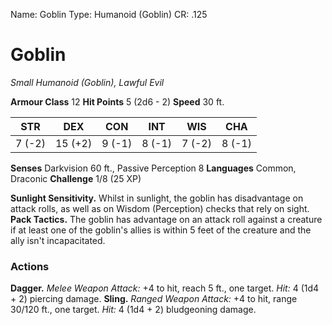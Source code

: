 Name: Goblin
Type: Humanoid (Goblin)
CR: .125

# Goblin
_Small Humanoid (Goblin), Lawful Evil_

**Armour Class** 12
**Hit Points** 5 (2d6 - 2)
**Speed** 30 ft.

| STR     | DEX     | CON     | INT     | WIS     | CHA     |
|---------|---------|---------|---------|---------|---------|
| 7 (-2)  | 15 (+2) | 9 (-1)  | 8 (-1)  | 7 (-2)  | 8 (-1)  |

**Senses** Darkvision 60 ft., Passive Perception 8
**Languages** Common, Draconic
**Challenge** 1/8 (25 XP)

**Sunlight Sensitivity.** Whilst in sunlight, the goblin has disadvantage on attack rolls, as well as on Wisdom (Perception) checks that rely on sight.
**Pack Tactics.** The goblin has advantage on an attack roll against a creature if at least one of the goblin's allies is within 5 feet of the creature and the ally isn't incapacitated.

### Actions
**Dagger.** _Melee Weapon Attack:_ +4 to hit, reach 5 ft., one target. _Hit:_ 4 (1d4 + 2) piercing damage.
**Sling.** _Ranged Weapon Attack:_ +4 to hit, range 30/120 ft., one target. _Hit:_ 4 (1d4 + 2) bludgeoning damage.